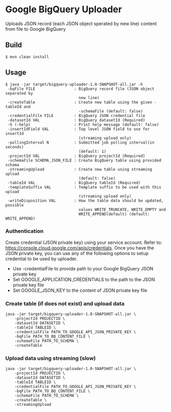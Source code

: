 # Google BigQuery Uploader

Uploads JSON record (each JSON object sperated by new line) content from file to Google BigQuery

## Build
    $ mvn clean install
    
## Usage
    $ java -jar target/bigquery-uploader-1.0-SNAPSHOT-all.jar -h
     -bqFile FILE                 : BigQuery record file (JSON object separated by
                                    new line)
     -createTable                 : Create new table using the given -tableId and
                                    -schemaFile (default: false)
     -credentialFile FILE         : BigQuery JSON credential file
     -datasetId VAL               : BigQuery datasetId (Required)
     -h (-help)                   : Print help message (default: false)
     -insertIdField VAL           : Top level JSON field to use for insertId
                                    (streaming upload only)
     -pollingInterval N           : Submitted job polling interval(in seconds)
                                    (default: 1)
     -projectId VAL               : BigQuery projectId (Required)
     -schemaFile SCHEMA_JSON_FILE : Create BigQuery table using provided schama
     -streamingUpload             : Create new table using streaming upload
                                    (default: false)
     -tableId VAL                 : BigQuery tableId (Required)
     -templateSuffix VAL          : Template suffix to be used with this upload
                                    (streaming upload only)
     -writeDisposition VAL        : How the table data should be updated, possible
                                    values WRITE_TRUNCATE, WRITE_EMPTY and
                                    WRITE_APPEND(default) (default: WRITE_APPEND)
### Authentication

Create credential (JSON private key) using your service account. Refer to: https://console.cloud.google.com/apis/credentials. 
Once you have the JSON private key, you can use any of the following options to setup credential to be used by uploader.

* Use -credentialFile to provide path to your Google BigQuery JSON private key
* Set GOOGLE_APPLICATION_CREDENTIALS to the path to the JSON private key file
* Set GOOGLE_JSON_KEY to the content of JSON private key file

### Create table (if does not exist) and upload data

    java -jar target/bigquery-uploader-1.0-SNAPSHOT-all.jar \
        -projectId PROJECTID \
        -datasetId DATASETID \
        -tableId TABLEID \
        -credentialFile PATH_TO_GOOGLE_API_JSON_PRIVATE_KEY \
        -bqFile PATH_TO_BQ_CONTENT_FILE \
        -schemaFile PATH_TO_SCHEMA \
        -createTable

### Upload data using streaming (slow)
    java -jar target/bigquery-uploader-1.0-SNAPSHOT-all.jar \
        -projectId PROJECTID \
        -datasetId DATASETID \
        -tableId TABLEID \
        -credentialFile PATH_TO_GOOGLE_API_JSON_PRIVATE_KEY \
        -bqFile PATH_TO_BQ_CONTENT_FILE \
        -schemaFile PATH_TO_SCHEMA \
        -createTable \
        -streamingUpload
        
        
